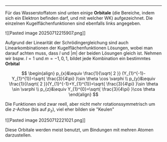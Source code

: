***

Für das Wasserstoffatom sind unten einige **Orbitale** (die Bereiche, indem sich ein Elektron befinden darf, und mit welcher WK) aufgezeichnet. Die einzelnen Kugelflächenfunktionen sind ebenfalls links angegeben.

![[Pasted image 20250712215907.png]]

Aufgrund der Linearität der Schrödingergleichung sind auch Linearkombinationen der Kugelflächenfunktionen Lösungen, wobei man darauf achten muss, dass $l$ und $\lvert m \rvert$ der beiden Lösungen gleich ist. Nehmen wir bspw. $l=1$ und $m=-1,0,1$, bildet jede Kombination ein bestimmtes **Orbital**

$$
\begin{align}
p_{x}&\equiv \frac{1}{\sqrt{ 2 }} (Y_{1}^{-1}-Y_{1}^{1})=\sqrt{ \frac{3}{4\pi} }\sin \theta \cos \varphi \\
p_{y}&\equiv \frac{1}{i\sqrt{ 2 }}(Y_{1}^{-1}+Y_{1}^{1})=\sqrt{ \frac{3}{4\pi} }\sin \theta \sin \varphi \\
p_{z}&\equiv Y_{1}^{0}=\sqrt{ \frac{3}{4\pi} }\cos \theta
\end{align}
$$

Die Funktionen sind zwar reell, aber nicht mehr rotationssymmetrisch um die $z$-Achse (bis auf $p_{z}$), viel eher bilden sie "Keulen"

![[Pasted image 20250712221021.png]]

Diese Orbitale werden meist benutzt, um Bindungen mit mehren Atomen darzustellen.